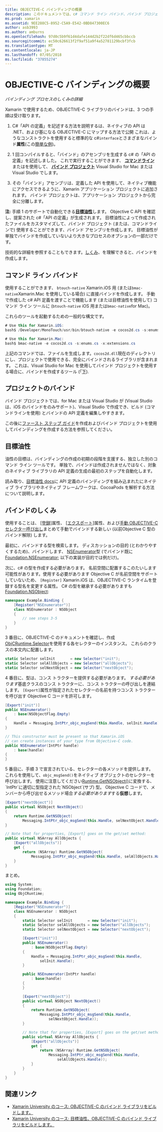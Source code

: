 ```yaml
---
title: OBJECTIVE-C バインディングの概要
description: このドキュメントでは、c# コマンド ライン バインド、バインド プロジェクトの場合は、目的の油性など、Objective C コードのバインディングを作成するさまざまな方法の概要を示します。 また、バインドの動作方法も説明します。
ms.prod: xamarin
ms.assetid: 9EE288C5-8952-C5A9-E542-0BD847300EC6
author: asb3993
ms.author: amburns
ms.openlocfilehash: 97d0c5b9f61d4dafe144d2b2f22df6d465cbbccb
ms.sourcegitcommit: ec50c626613f2f9af51a9f4a52781129bcbf3fcb
ms.translationtype: MT
ms.contentlocale: ja-JP
ms.lasthandoff: 07/05/2018
ms.locfileid: "37855274"
---
```

# <a name="overview-of-objective-c-bindings"></a>OBJECTIVE-C バインディングの概要

_バインディング プロセスのしくみの詳細_

Xamarin で使用するため、OBJECTIVE-C ライブラリのバインドは、3 つの手順は受け取ります。

1. C#「API の定義」を記述する方法を説明するは、ネイティブの API は .NET、および基になる OBJECTIVE-C にマップする方法で公開 これは、ようなコンストラクトを使用すると標準的な c#`interface`とさまざまなバインド**属性**(この[簡単な例](~/cross-platform/macios/binding/objective-c-libraries.md#Binding_an_API))。

2. 1 回コンパイルすると、「バインド」のアセンブリを生成する c# の「API の定義」を記述しました。 これで実行することができます、 [**コマンドライン**](#commandline)またはを使用して、 [**バインド プロジェクト**](#bindingproject) Visual Studio for Mac または Visual Studio でします。

3. その「バインド」アセンブリは、定義した API を使用して、ネイティブ機能にアクセスできるように、Xamarin アプリケーション プロジェクトに追加されます。
  バインド プロジェクトは、アプリケーション プロジェクトから完全に分離します。

**注:** 手順 1 のサポートで自動化できる[**目標油性**](#objectivesharpie)します。 Objective C API を確認し、提案された c#「API の定義」が生成されます。 目標油性によって作成されたファイルをカスタマイズして、バインド プロジェクト (または、コマンドラインで) 使用することができます、バインド アセンブリを作成します。 目標油性が単独でバインドを作成していないより大きなプロセスのオプションの一部だけです。

技術的な詳細を参照することもできます。[しくみ](#howitworks)、を理解できると、バインドを作成します。

<a name="Command_Line_Bindings" /><a name="commandline" />

## <a name="command-line-bindings"></a>コマンド ライン バインド

使用することができます、 `btouch-native` Xamarin.iOS 用 (または`bmac-native`Xamarin.Mac を使用している場合) に直接バインドを作成します。 手動で作成した c# API 定義を渡すことで機能します (または目標油性を使用して) コマンド ライン ツールに (`btouch-native` iOS 用または`bmac-native`for Mac)。


これらのツールを起動するための一般的な構文です。

```csharp
# Use this for Xamarin.iOS:
bash$ /Developer/MonoTouch/usr/bin/btouch-native -e cocos2d.cs -s:enums.cs -x:extensions.cs
```

```csharp
# Use this for Xamarin.Mac:
bash$ bmac-native -e cocos2d.cs -s:enums.cs -x:extensions.cs
```

上記のコマンドでは、ファイルを生成します。`cocos2d.dll`現在のディレクトリにし、プロジェクトで使用できる、完全にバインドされるライブラリが含まれます。 これは、Visual Studio for Mac を使用してバインド プロジェクトを使用する場合に、バインドを作成するツール (「[下](#bindingproject)).


<a name="bindingproject" />

## <a name="binding-project"></a>プロジェクトのバインド

バインド プロジェクトでは、for Mac または Visual Studio が (Visual Studio は、iOS のバインドをのみサポート)、Visual Studio で作成でき、ビルド (コマンドラインを使用) とバインドの API 定義を編集しやすきます。

この後に[ファースト ステップ ガイド](~/cross-platform/macios/binding/objective-c-libraries.md#Getting_Started)を作成およびバインド プロジェクトを使用してバインディングを作成する方法を参照してください。

<a name="objectivesharpie" />

## <a name="objective-sharpie"></a>目標油性

油性の目標は、バインディングの作成の初期の段階を支援する、独立した別のコマンド ライン ツールです。 単独で、バインドは作成されませんではなく、対象のネイティブ ライブラリの API 定義の生成の最初のステップを自動化します。

読み取り、[目標油性 docs](~/cross-platform/macios/binding/objective-sharpie/index.md)に API 定義のバインディングを組み込まれたにネイティブ ライブラリやネイティブ フレームワークは、CocoaPods を解析する方法について説明します。

<a name="howitworks" />

## <a name="how-binding-works"></a>バインドのしくみ

使用することは、 [[登録]](https://developer.xamarin.com/api/type/Foundation.RegisterAttribute/)属性、 [[エクスポート]](https://developer.xamarin.com/api/type/Foundation.ExportAttribute/)属性、および[手動 OBJECTIVE-C セレクター呼び出し](~/ios/internals/objective-c-selectors.md)まとめて手動でバインドする新しい (以前Objective C 型のバインド解除) します。

最初に、バインドする型を検索します。 ディスカッションの目的 (とわかりやすくするため)、バインドします、 [NSEnumerator](http://developer.apple.com/iphone/library/documentation/Cocoa/Reference/Foundation/Classes/NSEnumerator_Class/Reference/Reference.html)型 (でバインド既に[Foundation.NSEnumerator](https://developer.xamarin.com/api/type/Foundation.NSEnumerator/); 以下の実装が目的では例だけ)。

次に、c# の型を作成する必要があります。 名前空間に配置するこのたいします可能性があります。使用する必要があります Objective C が名前空間をサポートしていないため、 `[Register]` Xamarin.iOS は、OBJECTIVE-C ランタイムを登録する型名を変更する属性。 C# の型を継承する必要がありますも[Foundation.NSObject](https://developer.xamarin.com/api/type/Foundation.NSObject/):

```csharp
namespace Example.Binding {
    [Register("NSEnumerator")]
    class NSEnumerator : NSObject
    {
        // see steps 3-5
    }
}
```

3 番目に、OBJECTIVE-C のドキュメントを確認し、作成[ObjCRuntime.Selector](https://developer.xamarin.com/api/type/ObjCRuntime.Selector/)を使用する各セレクターのインスタンス。 これらのクラスの本文内に配置します。

```csharp
static Selector selInit       = new Selector("init");
static Selector selAllObjects = new Selector("allObjects");
static Selector selNextObject = new Selector("nextObject");
```

4 番目に、型は、コンス トラクターを提供する必要があります。 *する必要があります*基底クラスのコンス トラクターに、コンス トラクターの呼び出しを連結します。 `[Export]`属性が指定されたセレクターの名前を持つコンス トラクターを呼び出す Objective C コードを許可します。

```csharp
[Export("init")]
public NSEnumerator()
    : base(NSObjectFlag.Empty)
{
    Handle = Messaging.IntPtr_objc_msgSend(this.Handle, selInit.Handle);
}
```

```csharp
// This constructor must be present so that Xamarin.iOS
// can create instances of your type from Objective-C code.
public NSEnumerator(IntPtr handle)
    : base(handle)
{
}
```

5 番目に、手順 3 で宣言されている、セレクターの各メソッドを提供します。 これらを使用して、`objc_msgSend()`をネイティブ オブジェクトのセレクターを呼び出します。 使用に注意してください[Runtime.GetNSObject()](https://developer.xamarin.com/api/member/ObjCRuntime.Runtime.GetNSObject/(System.IntPtr))に変換する、`IntPtr`に適切に型指定された`NSObject`(サブ) 型。 Objective C コードで、メンバーから呼び出せるメソッド場合*する必要があります*する**仮想**します。

```csharp
[Export("nextObject")]
public virtual NSObject NextObject()
{
    return Runtime.GetNSObject(
        Messaging.IntPtr_objc_msgSend(this.Handle, selNextObject.Handle));
}
```

```csharp
// Note that for properties, [Export] goes on the get/set method:
public virtual NSArray AllObjects {
    [Export("allObjects")]
    get {
        return (NSArray) Runtime.GetNSObject(
            Messaging.IntPtr_objc_msgSend(this.Handle, selAllObjects.Handle));
    }
}
```

まとめ。

```csharp
using System;
using Foundation;
using ObjCRuntime;

namespace Example.Binding {
    [Register("NSEnumerator")]
    class NSEnumerator : NSObject
    {
        static Selector selInit       = new Selector("init");
        static Selector selAllObjects = new Selector("allObjects");
        static Selector selNextObject = new Selector("nextObject");

        [Export("init")]
        public NSEnumerator()
            : base(NSObjectFlag.Empty)
        {
            Handle = Messaging.IntPtr_objc_msgSend(this.Handle,
                selInit.Handle);
        }

        public NSEnumerator(IntPtr handle)
            : base(handle)
        {
        }

        [Export("nextObject")]
        public virtual NSObject NextObject()
        {
            return Runtime.GetNSObject(
                Messaging.IntPtr_objc_msgSend(this.Handle,
                    selNextObject.Handle));
        }

        // Note that for properties, [Export] goes on the get/set method:
        public virtual NSArray AllObjects {
            [Export("allObjects")]
            get {
                return (NSArray) Runtime.GetNSObject(
                    Messaging.IntPtr_objc_msgSend(this.Handle,
                        selAllObjects.Handle));
            }
        }
    }
}
```

## <a name="related-links"></a>関連リンク

- [Xamarin University のコース: OBJECTIVE-C のバインド ライブラリをビルドします。](https://university.xamarin.com/classes/track/all#building-an-objective-c-bindings-library)
- [Xamarin University のコース: 目標油性、OBJECTIVE-C のバインド ライブラリをビルドします。](https://university.xamarin.com/classes/track/all#build-an-objective-c-bindings-library-with-objective-sharpie)